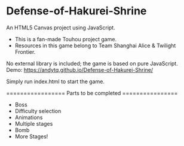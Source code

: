 # Defense-of-Hakurei-Shrine
An HTML5 Canvas project using JavaScript. 
- This is a fan-made Touhou project game. 
- Resources in this game belong to Team Shanghai Alice & Twilight Frontier.

No external library is included; the game is based on pure JavaScript.
Demo: https://andytq.github.io/Defense-of-Hakurei-Shrine/

Simply run index.html to start the game.

================= Parts to be completed ================
- Boss
- Difficulty selection
- Animations
- Multiple stages
- Bomb
- More Stages!
